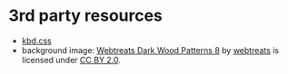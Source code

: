 # 3rd party resources
- [kbd.css](https://github.com/JSlote/kbd.css)
- background image: [Webtreats Dark Wood Patterns 8] by [webtreats] is licensed under [CC BY 2.0].

[Webtreats Dark Wood Patterns 8]: https://www.flickr.com/photos/webtreatsetc/4537009790
[webtreats]: https://www.flickr.com/photos/webtreatsetc/
[CC BY 2.0]: http://creativecommons.org/licenses/by/2.0/
